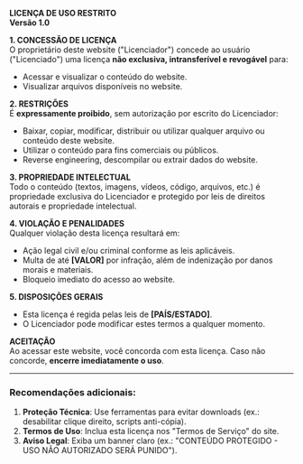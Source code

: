 **LICENÇA DE USO RESTRITO**  
**Versão 1.0**  

**1. CONCESSÃO DE LICENÇA**  
O proprietário deste website ("Licenciador") concede ao usuário ("Licenciado") uma licença **não exclusiva, intransferível e revogável** para:  
- Acessar e visualizar o conteúdo do website.  
- Visualizar arquivos disponíveis no website.  

**2. RESTRIÇÕES**  
É **expressamente proibido**, sem autorização por escrito do Licenciador:  
- Baixar, copiar, modificar, distribuir ou utilizar qualquer arquivo ou conteúdo deste website.  
- Utilizar o conteúdo para fins comerciais ou públicos.  
- Reverse engineering, descompilar ou extrair dados do website.  

**3. PROPRIEDADE INTELECTUAL**  
Todo o conteúdo (textos, imagens, vídeos, código, arquivos, etc.) é propriedade exclusiva do Licenciador e protegido por leis de direitos autorais e propriedade intelectual.  

**4. VIOLAÇÃO E PENALIDADES**  
Qualquer violação desta licença resultará em:  
- Ação legal civil e/ou criminal conforme as leis aplicáveis.  
- Multa de até **[VALOR]** por infração, além de indenização por danos morais e materiais.  
- Bloqueio imediato do acesso ao website.  

**5. DISPOSIÇÕES GERAIS**  
- Esta licença é regida pelas leis de **[PAÍS/ESTADO]**.  
- O Licenciador pode modificar estes termos a qualquer momento.  

**ACEITAÇÃO**  
Ao acessar este website, você concorda com esta licença. Caso não concorde, **encerre imediatamente o uso**.  

---

### Recomendações adicionais:  
1. **Proteção Técnica**: Use ferramentas para evitar downloads (ex.: desabilitar clique direito, scripts anti-cópia).  
2. **Termos de Uso**: Inclua esta licença nos "Termos de Serviço" do site.  
3. **Aviso Legal**: Exiba um banner claro (ex.: "CONTEÚDO PROTEGIDO - USO NÃO AUTORIZADO SERÁ PUNIDO").  
